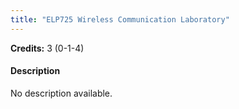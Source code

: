 ```yaml
---
title: "ELP725 Wireless Communication Laboratory"
---
```

**Credits:** 3 (0-1-4)

#### Description
No description available.